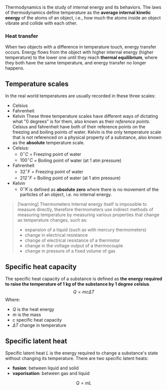 Thermodynamics is the study of internal energy and its behaviors. The laws of thermodynamics define temperature as the **average internal kinetic energy** of the atoms of an object, i.e., how much the atoms inside an object vibrate and collide with each other. 
### Heat transfer
When two objects with a difference in temperature touch, energy transfer occurs. Energy flows from the object with higher internal energy (higher temperature) to the lower one until they reach **thermal equilibrium**, where they both have the same temperature, and energy transfer no longer happens.
## Temperature scales
In the real world temperatures are usually recorded in these three scales:
* Celsius
* Fahrenheit
* Kelvin
These three temperature scales have different ways of dictating what "0 degrees" is for them, also known as their *reference points*. Celsius and fahrenheit have both of their reference points on the freezing and boiling points of water. Kelvin is the only temperature scale that is not referenced on a physical property of a substance, also known as the **absolute** temperature scale.
* Celsius:
	* $0^{\circ}C$  = Freezing point of water
	* $100^{\circ}C$ = Boiling point of water (at 1 atm pressure)
* Fahrenheit
	* $32^{\circ}F$ = Freezing point of water
	* $212^{\circ}F$ = Boiling point of water (at 1 atm pressure)
* Kelvin
	* $0^{\circ}K$ is defined as **absolute zero** where there is no movement of the particles of an object, i.e. no internal energy.

> [!warning] Thermometers
> Internal energy itself is impossible to measure directly, therefore thermometers use indirect methods of measuring temperature by measuring various properties that change as temperature changes, such as:
> * expansion of a liquid (such as with mercury thermometers)
> * change in electrical resistance
> * change of electrical resistance of a thermistor
> * change in the voltage output of a thermocouple
> * change in pressure of a fixed volume of gas
## Specific heat capacity
The specific heat capacity of a substance is defined as **the energy required to raise the temperature of 1 kg of the substance by 1 degree celsius**.
$$
Q = mc\Delta T
$$
Where:
* $Q$ is the heat energy
* $m$ is the mass
* $c$ specific heat capacity
* $\Delta T$ change in temperature
## Specific latent heat
Specific latent heat $L$ is the energy required to change a substance's state without changing its temperature. There are two specific latent heats:
* **fusion**: between liquid and solid
* **vaporisation**: between gas and liquid

$$
Q = mL
$$